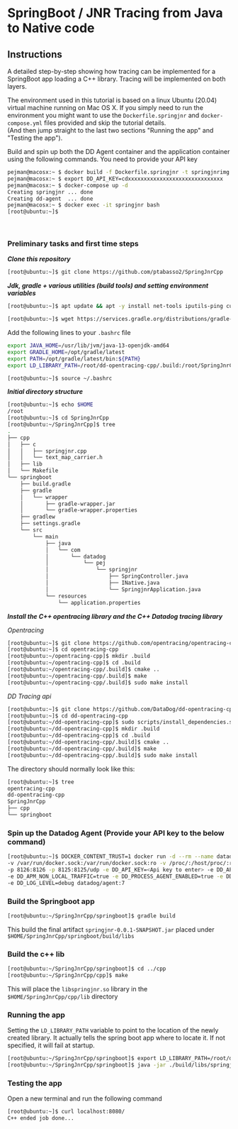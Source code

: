 # SpringBoot / JNR Tracing from Java to Native code

## Instructions


A detailed step-by-step showing how tracing can be implemented for a SpringBoot app loading a C++ library.
Tracing will be implemented on both layers.

The environment used in this tutorial is based on a linux Ubuntu (20.04) virtual machine running on Mac OS X. 
If you simply need to run the environment you might want to use the `Dockerfile.springjnr` and `docker-compose.yml` files provided and skip the tutorial details.<br>
(And then jump straight to the last two sections "Running the app" and "Testing the app").

Build and spin up both the DD Agent container and the application container using the following commands. 
You need to provide your API key

```sh
pejman@macosx:~ $ docker build -f Dockerfile.springjnr -t springjnrimg .
pejman@macosx:~ $ export DD_API_KEY=cdxxxxxxxxxxxxxxxxxxxxxxxxxxxxxx
pejman@macosx:~ $ docker-compose up -d
Creating springjnr ... done
Creating dd-agent  ... done
pejman@macosx:~ $ docker exec -it springjnr bash
[root@ubuntu:~]$ 
```

<br>

### Preliminary tasks and first time steps

***Clone this repository***

```sh
[root@ubuntu:~]$ git clone https://github.com/ptabasso2/SpringJnrCpp
```

***Jdk, gradle + various utilities (build tools) and setting environment variables***

```sh
[root@ubuntu:~]$ apt update && apt -y install net-tools iputils-ping curl vim procps netcat wget gnupg2 apt-transport-https sudo lsof unzip git zip tree build-essential cmake gdb openjdk-13-jdk

[root@ubuntu:~]$ wget https://services.gradle.org/distributions/gradle-6.5.1-bin.zip -P /tmp && unzip -d /opt/gradle /tmp/gradle-6.5.1-bin.zip && ln -s /opt/gradle/gradle-6.5.1 /opt/gradle/latest
```

Add the following lines to your `.bashrc` file

```sh
export JAVA_HOME=/usr/lib/jvm/java-13-openjdk-amd64
export GRADLE_HOME=/opt/gradle/latest
export PATH=/opt/gradle/latest/bin:${PATH}
export LD_LIBRARY_PATH=/root/dd-opentracing-cpp/.build:/root/SpringJnrCpp/cpp/lib
```

```sh
[root@ubuntu:~]$ source ~/.bashrc
```

***Initial directory structure***

```sh
[root@ubuntu:~]$ echo $HOME
/root
[root@ubuntu:~]$ cd SpringJnrCpp
[root@ubuntu:~/SpringJnrCpp]$ tree
.
├── cpp
│   ├── c
│   │   ├── springjnr.cpp
│   │   └── text_map_carrier.h
│   ├── lib
│   └── Makefile
└── springboot
    ├── build.gradle
    ├── gradle
    │   └── wrapper
    │       ├── gradle-wrapper.jar
    │       └── gradle-wrapper.properties
    ├── gradlew
    ├── settings.gradle
    └── src
        └── main
            ├── java
            │   └── com
            │       └── datadog
            │           └── pej
            │               └── springjnr
            │                   ├── SpringController.java
            │                   ├── INative.java
            │                   └── SpringjnrApplication.java
            └── resources
                └── application.properties

```



***Install the C++ opentracing library and the C++ Datadog tracing library***

*Opentracing*

```sh
[root@ubuntu:~]$ git clone https://github.com/opentracing/opentracing-cpp.git
[root@ubuntu:~]$ cd opentracing-cpp
[root@ubuntu:~/opentracing-cpp]$ mkdir .build
[root@ubuntu:~/opentracing-cpp]$ cd .build
[root@ubuntu:~/opentracing-cpp/.build]$ cmake ..
[root@ubuntu:~/opentracing-cpp/.build]$ make
[root@ubuntu:~/opentracing-cpp/.build]$ sudo make install
```

*DD Tracing api*

```sh
[root@ubuntu:~]$ git clone https://github.com/DataDog/dd-opentracing-cpp
[root@ubuntu:~]$ cd dd-opentracing-cpp
[root@ubuntu:~/dd-opentracing-cpp]$ sudo scripts/install_dependencies.sh
[root@ubuntu:~/dd-opentracing-cpp]$ mkdir .build
[root@ubuntu:~/dd-opentracing-cpp]$ cd .build
[root@ubuntu:~/dd-opentracing-cpp/.build]$ cmake ..
[root@ubuntu:~/dd-opentracing-cpp/.build]$ make
[root@ubuntu:~/dd-opentracing-cpp/.build]$ sudo make install
```



The directory should normally look like this:

```sh
[root@ubuntu:~]$ tree
opentracing-cpp
dd-opentracing-cpp
SpringJnrCpp
├── cpp
└── springboot
```


### Spin up the Datadog Agent (Provide your API key  to the  below command)


```sh
[root@ubuntu:~]$ DOCKER_CONTENT_TRUST=1 docker run -d --rm --name datadog_agent -h datadog \ 
-v /var/run/docker.sock:/var/run/docker.sock:ro -v /proc/:/host/proc/:ro -v /sys/fs/cgroup/:/host/sys/fs/cgroup:ro \
-p 8126:8126 -p 8125:8125/udp -e DD_API_KEY=<Api key to enter> -e DD_APM_ENABLED=true \
-e DD_APM_NON_LOCAL_TRAFFIC=true -e DD_PROCESS_AGENT_ENABLED=true -e DD_DOGSTATSD_NON_LOCAL_TRAFFIC="true" \ 
-e DD_LOG_LEVEL=debug datadog/agent:7
```


### Build the Springboot app

```sh
[root@ubuntu:~/SpringJnrCpp/springboot]$ gradle build
```

This build the final artifact `springjnr-0.0.1-SNAPSHOT.jar` placed under `$HOME/SpringJnrCpp/springboot/build/libs`


### Build the c++ lib

```sh
[root@ubuntu:~/SpringJnrCpp/springboot]$ cd ../cpp
[root@ubuntu:~/SpringJnrCpp/cpp]$ make
```

This will place the `libspringjnr.so` library in the `$HOME/SpringJnrCpp/cpp/lib` directory

### Running the app

Setting the `LD_LIBRARY_PATH` variable to point to the location of the newly created library. It actually tells the spring boot app where to locate it.
If not specified, it will fail at startup. 

```sh
[root@ubuntu:~/SpringJnrCpp/springboot]$ export LD_LIBRARY_PATH=/root/dd-opentracing-cpp/.build:/root/SpringJnrCpp/cpp/lib
[root@ubuntu:~/SpringJnrCpp/springboot]$ java -jar ./build/libs/springjnr-0.0.1-SNAPSHOT.jar
```

### Testing the app

Open a new terminal and run the following command

```sh
[root@ubuntu:~]$ curl localhost:8080/
C++ ended job done...
```

